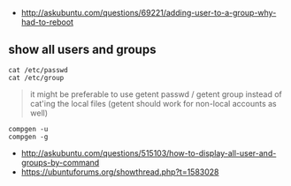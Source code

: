 - http://askubuntu.com/questions/69221/adding-user-to-a-group-why-had-to-reboot

## show all users and groups


```
cat /etc/passwd
cat /etc/group
```

> it might be preferable to use getent passwd / getent group instead of cat'ing the local files (getent should work for non-local accounts as well)

```
compgen -u
compgen -g
```

- http://askubuntu.com/questions/515103/how-to-display-all-user-and-groups-by-command
- https://ubuntuforums.org/showthread.php?t=1583028
